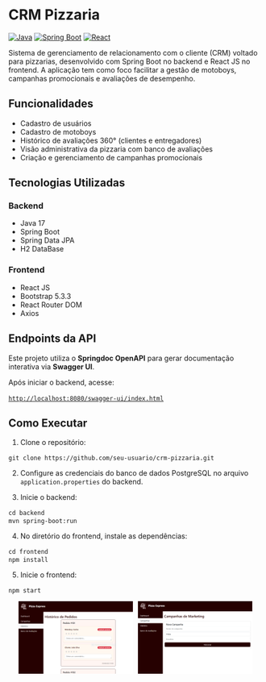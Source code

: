 # CRM Pizzaria
[![Java](https://img.shields.io/badge/Java-17-blue?logo=java)](https://www.oracle.com/java/)
[![Spring Boot](https://img.shields.io/badge/Spring_Boot-2.7.5-brightgreen?logo=springboot)](https://spring.io/projects/spring-boot)
[![React](https://img.shields.io/badge/React-18-blue?logo=react)](https://reactjs.org/)


Sistema de gerenciamento de relacionamento com o cliente (CRM) voltado para pizzarias, desenvolvido com Spring Boot no backend e React JS no frontend. A aplicação tem como foco facilitar a gestão de motoboys, campanhas promocionais e avaliações de desempenho.

## Funcionalidades

- Cadastro de usuários  
- Cadastro de motoboys  
- Histórico de avaliações 360° (clientes e entregadores)  
- Visão administrativa da pizzaria com banco de avaliações  
- Criação e gerenciamento de campanhas promocionais    

## Tecnologias Utilizadas

### Backend

- Java 17  
- Spring Boot  
- Spring Data JPA  
- H2 DataBase 

### Frontend

- React JS  
- Bootstrap 5.3.3  
- React Router DOM  
- Axios  

## Endpoints da API

Este projeto utiliza o **Springdoc OpenAPI** para gerar documentação interativa via **Swagger UI**.

Após iniciar o backend, acesse:

[`http://localhost:8080/swagger-ui/index.html`](http://localhost:8080/swagger-ui/index.html)

## Como Executar

1. Clone o repositório:

```
git clone https://github.com/seu-usuario/crm-pizzaria.git
```

2. Configure as credenciais do banco de dados PostgreSQL no arquivo `application.properties` do backend.

3. Inicie o backend:

```
cd backend
mvn spring-boot:run
```

4. No diretório do frontend, instale as dependências:

```
cd frontend
npm install
```

5. Inicie o frontend:

```
npm start
```

<div style="display: flex; gap: 10px; justify-content: center;">
  <img src="assets/img1.PNG" alt="Tela de Avaliações" width="45%">
  <img src="assets/img2.PNG" alt="Tela de Campanhas" width="45%">
</div>
